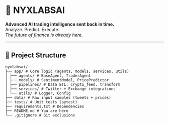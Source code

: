 # 🧠 NYXLABSAI

**Advanced AI trading intelligence sent back in time.**  
Analyze. Predict. Execute.  
_The future of finance is already here._

---

## 📁 Project Structure
```
nyxlabsai/
├── app/ # Core logic (agents, models, services, utils)
│ ├── agents/ # BaseAgent, TraderAgent
│ ├── models/ # SentimentModel, PricePredictor
│ ├── pipelines/ # Data ETL: crypto_feed, transform
│ ├── services/ # Twitter + Exchange integrations
│ └── utils/ # Logger, Config
├── data/ # Raw input samples (tweets + prices)
├── tests/ # Unit tests (pytest)
├── requirements.txt # Dependencies
├── README.md # You are here
└── .gitignore # Git exclusions
```